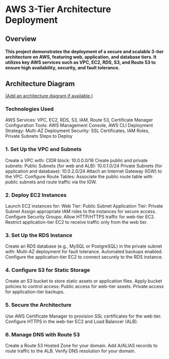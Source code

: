 # AWS 3-Tier Architecture Deployment
## Overview
#### This project demonstrates the deployment of a secure and scalable 3-tier architecture on AWS, featuring web, application, and database tiers. It utilizes key AWS services such as VPC, EC2, RDS, S3, and Route 53 to ensure high availability, security, and fault tolerance.

## Architecture Diagram
[(Add an architecture diagram if available.)](https://github.com/Dipesh001m/3tier-cloud-app/blob/main/Diagram.png)

### Technologies Used
AWS Services: VPC, EC2, RDS, S3, IAM, Route 53, Certificate Manager
Configuration Tools: AWS Management Console, AWS CLI
Deployment Strategy: Multi-AZ Deployment
Security: SSL Certificates, IAM Roles, Private Subnets
Steps to Deploy

### 1. Set Up the VPC and Subnets
Create a VPC with:
CIDR block: 10.0.0.0/16
Create public and private subnets:
Public Subnets (for web and ALB): 10.0.1.0/24
Private Subnets (for application and database): 10.0.2.0/24
Attach an Internet Gateway (IGW) to the VPC.
Configure Route Tables:
Associate the public route table with public subnets and route traffic via the IGW.

### 2. Deploy EC2 Instances
Launch EC2 instances for:
Web Tier: Public Subnet
Application Tier: Private Subnet
Assign appropriate IAM roles to the instances for secure access.
Configure Security Groups:
Allow HTTP/HTTPS traffic for web-tier EC2.
Restrict application-tier EC2 to receive traffic only from the web tier.

### 3. Set Up the RDS Instance
Create an RDS database (e.g., MySQL or PostgreSQL) in the private subnet with:
Multi-AZ deployment for fault tolerance.
Automated backups enabled.
Configure the application-tier EC2 to connect securely to the RDS instance.

### 4. Configure S3 for Static Storage
Create an S3 bucket to store static assets or application files.
Apply bucket policies to control access:
Public access for web-tier assets.
Private access for application-tier backups.

### 5. Secure the Architecture
Use AWS Certificate Manager to provision SSL certificates for the web tier.
Configure HTTPS in the web-tier EC2 and Load Balancer (ALB).

### 6. Manage DNS with Route 53
Create a Route 53 Hosted Zone for your domain.
Add A/ALIAS records to route traffic to the ALB.
Verify DNS resolution for your domain.

